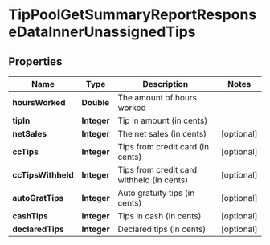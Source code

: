 

# TipPoolGetSummaryReportResponseDataInnerUnassignedTips


## Properties

| Name | Type | Description | Notes |
|------------ | ------------- | ------------- | -------------|
|**hoursWorked** | **Double** | The amount of hours worked |  |
|**tipIn** | **Integer** | Tip in amount (in cents) |  |
|**netSales** | **Integer** | The net sales (in cents) |  [optional] |
|**ccTips** | **Integer** | Tips from credit card (in cents) |  [optional] |
|**ccTipsWithheld** | **Integer** | Tips from credit card withheld (in cents) |  [optional] |
|**autoGratTips** | **Integer** | Auto gratuity tips (in cents) |  [optional] |
|**cashTips** | **Integer** | Tips in cash (in cents) |  [optional] |
|**declaredTips** | **Integer** | Declared tips (in cents) |  [optional] |



